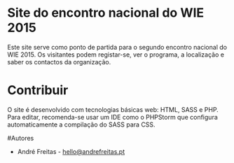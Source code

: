 # Site do encontro nacional do WIE 2015
Este site serve como ponto de partida para o segundo encontro nacional do WIE 2015. Os visitantes podem registar-se,
ver o programa, a localização e saber os contactos da organização.

# Contribuir
O site é desenvolvido com tecnologias básicas web: HTML, SASS e PHP. Para editar, recomenda-se usar um IDE como o PHPStorm que configura
automaticamente a compilação do SASS para CSS.

#Autores
- André Freitas - hello@andrefreitas.pt
